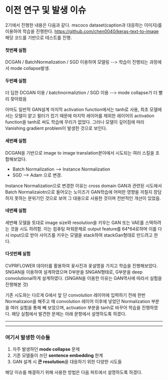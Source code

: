# 이전 연구 및 발생 이슈

2기에서 진행한 내용은 다음과 같다. mscoco dataset(caption과 대응하는 이미지)를 이용하여 학습을 진행한다. <https://github.com/chen0040/keras-text-to-image> 해당 코드를 기반으로 테스트를 진행. 

#### 첫번째 실험 

DCGAN / BatchNormalization / SGD 이용하여 모델링 --> 학습이 진행되는 과정에서 mode collapse발생.

#### 두번째 실험

더 딥한 DCGAN 이용 / batchnormaliztion / SGD 이용 --> mode collapse가 더 빨리 찾아왔음 

아마도 일반적 GAN설계 마지막 activation function에서는 tanh로 사용, 최초 모델에서는 모델이 얕고 필터가 컸기 때문에 마지막 레이어를 제외한 레이어의 activation function을 tanh로 써도 학습에 무리가 없었다. 그러나 모델이 깊어짐에 따라 Vanishing gradient problem이 발생한 것으로 보인다. 

#### 세번째 실험 

DCGAN을 기반으로 image to image translation분야에서 시도되는 여러 스킬을 조합해보았다.

- Batch Normalization --> Instance Normalization
- SGD --> Adam 으로 변경.

Instance Normalization으로 변경한 이유는 cross domain GAN과 관련된 시도에서 Batch Normalizaiotn으로 들어오는 노이즈가 GAN학습에 어떠한 영향을 끼칠지 장담하지 못하는 분위기인 것으로 보여 그 대용으로 사용한 것이며 전반적인 개선이 있었음. 

#### 네번째 실험

세번째 모델을 토대로 image size와 resolution을 키우는 GAN 또는 VAE를 스택하려는 것을 시도 하려함. 이는 컴퓨팅 파워문제로 output feature를 64*64로하며 이를 다시 input으로 받아 사이즈를 키우는 모델을 stack하여 stackGan형태로 만드려고 한다. 

#### 다섯번째 실험 

CVPRFLOWER 데이터를 활용하여 꽃사진과 꽃설명을 가지고 학습을 진행해보았다. SNGAN을 이용하여 설계하였으며 D부분을 SNGAN형태로, G부분을 deep convolutional하게 설계하였다. (SNGAN을 이용한 이유는 GAN역사에 따라서 실험을 진행해본 것) 

기존 시도와는 다르게 G에서 앞 단 convolution 레이어에 입력하기 전에 한번 Normalizaion을 해주고 매 convolution 레이어 이후에 넣었던 Normalization 부분을 여러 실험을 통해 빼 보았으며, activation 부분을 tanh로 바꾸어 학습을 진행하였다. 해당 실험에서 발견한 문제는 아래 문항에서 설명하도록 하겠다.

------

------

### 여기서 발생한 이슈들 

1. 자주 발생하던 **mode collapse** 문제 
2. 기존 모델들이 쓰던 **sentence embedding** 한계
3. GAN 설계 시 **큰 resolution**을 대응하기 위한 다양한 시도들



해당 이슈를 해결하기 위해 사용한 방법은 다음 파트에서 설명하도록 하겠다. 
